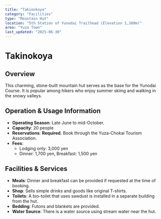 ```yaml
---
title: "Takinokoya"
category: "Facilities"
type: "Mountain Hut"
location: "5th Station of Yunodai Trailhead (Elevation 1,380m)"
area: "Yuza Town"
last_updated: "2025-06-30"
---
```


# Takinokoya

## Overview
This charming, stone-built mountain hut serves as the base for the Yunodai Course. It is popular among hikers who enjoy summer skiing and walking in the snowy valleys.

## Operation & Usage Information
- **Operating Season**: Late June to mid-October.
- **Capacity**: 20 people
- **Reservations**: **Required**. Book through the Yuza-Chokai Tourism Association.
- **Fees**:
    - Lodging only: 3,000 yen
    - Dinner: 1,700 yen, Breakfast: 1,500 yen

## Facilities & Services
- **Meals**: Dinner and breakfast can be provided if requested at the time of booking.
- **Shop**: Sells simple drinks and goods like original T-shirts.
- **Toilets**: A bio-toilet that uses sawdust is installed in a separate building from the hut.
- **Bedding**: Futons and blankets are provided.
- **Water Source**: There is a water source using stream water near the hut.